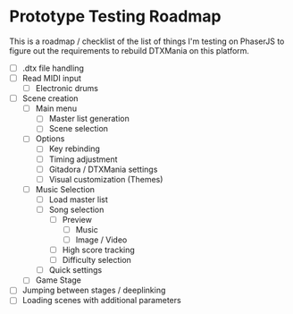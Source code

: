 # Prototype Testing Roadmap

This is a roadmap / checklist of the list of things I'm testing on PhaserJS to figure out the requirements to rebuild DTXMania on this platform.

- [ ] .dtx file handling
- [ ] Read MIDI input
  - [ ] Electronic drums
- [ ] Scene creation
    - [ ] Main menu
        - [ ] Master list generation
        - [ ] Scene selection
    - [ ] Options
        - [ ] Key rebinding
        - [ ] Timing adjustment
        - [ ] Gitadora / DTXMania settings
        - [ ] Visual customization (Themes)
    - [ ] Music Selection
        - [ ] Load master list
        - [ ] Song selection
            - [ ] Preview
                - [ ] Music
                - [ ] Image / Video
            - [ ] High score tracking
            - [ ] Difficulty selection
        - [ ] Quick settings
    - [ ] Game Stage
- [ ] Jumping between stages / deeplinking
- [ ] Loading scenes with additional parameters